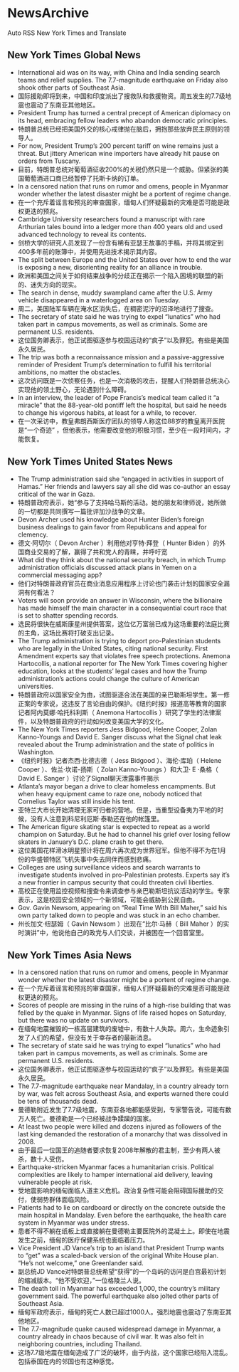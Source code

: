 # NewsArchive
Auto RSS New York Times and Translate

## New York Times Global News
* International aid was on its way, with China and India sending search teams and relief supplies. The 7.7-magnitude earthquake on Friday also shook other parts of Southeast Asia.
* 国际援助即将到来，中国和印度派出了搜救队和救援物资。周五发生的7.7级地震也震动了东南亚其他地区。
* President Trump has turned a central precept of American diplomacy on its head, embracing fellow leaders who abandon democratic principles.
* 特朗普总统已经把美国外交的核心戒律抛在脑后，拥抱那些放弃民主原则的领导人。
* For now, President Trump’s 200 percent tariff on wine remains just a threat. But jittery American wine importers have already hit pause on orders from Tuscany.
* 目前，特朗普总统对葡萄酒征收200%的关税仍然只是一个威胁。但紧张的美国葡萄酒进口商已经暂停了托斯卡纳的订单。
* In a censored nation that runs on rumor and omens, people in Myanmar wonder whether the latest disaster might be a portent of regime change.
* 在一个充斥着谣言和预兆的审查国家，缅甸人们怀疑最新的灾难是否可能是政权更迭的预兆。
* Cambridge University researchers found a manuscript with rare Arthurian tales bound into a ledger more than 400 years old and used advanced technology to reveal its contents.
* 剑桥大学的研究人员发现了一份含有稀有亚瑟王故事的手稿，并将其绑定到400多年前的账簿中，并使用先进技术揭示其内容。
* The split between Europe and the United States over how to end the war is exposing a new, disorienting reality for an alliance in trouble.
* 欧洲和美国之间关于如何结束战争的分歧正在揭示一个陷入困境的联盟的新的、迷失方向的现实。
* The search in dense, muddy swampland came after the U.S. Army vehicle disappeared in a waterlogged area on Tuesday.
* 周二，美国陆军车辆在淹水区消失后，在稠密泥泞的沼泽地进行了搜查。
* The secretary of state said he was trying to expel “lunatics” who had taken part in campus movements, as well as criminals. Some are permanent U.S. residents.
* 这位国务卿表示，他正试图驱逐参与校园运动的“疯子”以及罪犯。有些是美国永久居民。
* The trip was both a reconnaissance mission and a passive-aggressive reminder of President Trump’s determination to fulfill his territorial ambitions, no matter the obstacles.
* 这次访问既是一次侦察任务，也是一次消极的攻击，提醒人们特朗普总统决心实现他的领土野心，无论遇到什么障碍。
* In an interview, the leader of Pope Francis’s medical team called it “a miracle” that the 88-year-old pontiff left the hospital, but said he needs to change his vigorous habits, at least for a while, to recover.
* 在一次采访中，教皇弗朗西斯医疗团队的领导人称这位88岁的教皇离开医院是“一个奇迹” ，但他表示，他需要改变他的积极习惯，至少在一段时间内，才能恢复。

## New York Times United States News
* The Trump administration said she “engaged in activities in support of Hamas.” Her friends and lawyers say all she did was co-author an essay critical of the war in Gaza.
* 特朗普政府表示，她“参与了支持哈马斯的活动。她的朋友和律师说，她所做的一切都是共同撰写一篇批评加沙战争的文章。
* Devon Archer used his knowledge about Hunter Biden’s foreign business dealings to gain favor from Republicans and appeal for clemency.
* 德文·阿切尔（ Devon Archer ）利用他对亨特·拜登（ Hunter Biden ）的外国商业交易的了解，赢得了共和党人的青睐，并呼吁宽
* What did they think about the national security breach, in which Trump administration officials discussed attack plans in Yemen on a commercial messaging app?
* 他们对特朗普政府官员在商业消息应用程序上讨论也门袭击计划的国家安全漏洞有何看法？
* Voters will soon provide an answer in Wisconsin, where the billionaire has made himself the main character in a consequential court race that is set to shatter spending records.
* 选民将很快在威斯康星州提供答案，这位亿万富翁已成为这场重要的法庭比赛的主角，这场比赛将打破支出记录。
* The Trump administration is trying to deport pro-Palestinian students who are legally in the United States, citing national security. First Amendment experts say that violates free speech protections. Anemona Hartocollis, a national reporter for The New York Times covering higher education, looks at the students’ legal cases and how the Trump administration’s actions could change the culture of American universities.
* 特朗普政府以国家安全为由，试图驱逐合法在美国的亲巴勒斯坦学生。第一修正案的专家说，这违反了言论自由的保护。《纽约时报》报道高等教育的国家记者阿内莫娜·哈托科利斯（ Anemona Hartocollis ）研究了学生的法律案件，以及特朗普政府的行动如何改变美国大学的文化。
* The New York Times reporters Jess Bidgood, Helene Cooper, Zolan Kanno-Youngs and David E. Sanger discuss what the Signal chat leak revealed about the Trump administration and the state of politics in Washington.
* 《纽约时报》记者杰西·比德古德（ Jess Bidgood ）、海伦·库珀（ Helene Cooper ）、佐兰·坎诺-扬斯（ Zolan Kanno-Youngs ）和大卫· E ·桑格（ David E. Sanger ）讨论了Signal聊天泄露事件揭示
* Atlanta’s mayor began a drive to clear homeless encampments. But when heavy equipment came to raze one, nobody noticed that Cornelius Taylor was still inside his tent.
* 亚特兰大市长开始清理无家可归者的营地。但是，当重型设备夷为平地的时候，没有人注意到科尼利厄斯·泰勒还在他的帐篷里。
* The American figure skating star is expected to repeat as a world champion on Saturday. But he had to channel his grief over losing fellow skaters in January’s D.C. plane crash to get there.
* 这位美国花样滑冰明星预计将在周六再次成为世界冠军。但他不得不为在1月份的华盛顿特区飞机失事中失去同伴而感到悲痛。
* Colleges are using surveillance videos and search warrants to investigate students involved in pro-Palestinian protests. Experts say it’s a new frontier in campus security that could threaten civil liberties.
* 高校正在使用监控视频和搜查令来调查参与亲巴勒斯坦抗议活动的学生。专家表示，这是校园安全领域的一个新领域，可能会威胁到公民自由。
* Gov. Gavin Newsom, appearing on “Real Time With Bill Maher,” said his own party talked down to people and was stuck in an echo chamber.
* 州长加文·纽瑟姆（ Gavin Newsom ）出现在“比尔·马赫（ Bill Maher ）的实时演讲”中，他说他自己的政党与人们交谈，并被困在一个回音室里。

## New York Times Asia News
* In a censored nation that runs on rumor and omens, people in Myanmar wonder whether the latest disaster might be a portent of regime change.
* 在一个充斥着谣言和预兆的审查国家，缅甸人们怀疑最新的灾难是否可能是政权更迭的预兆。
* Scores of people are missing in the ruins of a high-rise building that was felled by the quake in Myanmar. Signs of life raised hopes on Saturday, but there was no update on survivors.
* 在缅甸地震摧毁的一栋高层建筑的废墟中，有数十人失踪。周六，生命迹象引发了人们的希望，但没有关于幸存者的最新消息。
* The secretary of state said he was trying to expel “lunatics” who had taken part in campus movements, as well as criminals. Some are permanent U.S. residents.
* 这位国务卿表示，他正试图驱逐参与校园运动的“疯子”以及罪犯。有些是美国永久居民。
* The 7.7-magnitude earthquake near Mandalay, in a country already torn by war, was felt across Southeast Asia, and experts warned there could be tens of thousands dead.
* 曼德勒附近发生了7.7级地震，东南亚各地都能感受到，专家警告说，可能有数万人死亡。曼德勒是一个已经被战争蹂躏的国家。
* At least two people were killed and dozens injured as followers of the last king demanded the restoration of a monarchy that was dissolved in 2008.
* 由于最后一位国王的追随者要求恢复2008年解散的君主制，至少有两人被杀，数十人受伤。
* Earthquake-stricken Myanmar faces a humanitarian crisis. Political complexities are likely to hamper international aid delivery, leaving vulnerable people at risk.
* 受地震影响的缅甸面临人道主义危机。政治复杂性可能会阻碍国际援助的交付，使弱势群体面临风险。
* Patients had to lie on cardboard or directly on the concrete outside the main hospital in Mandalay. Even before the earthquake, the health care system in Myanmar was under stress.
* 患者不得不躺在纸板上或直接躺在曼德勒主要医院外的混凝土上。即使在地震发生之前，缅甸的医疗保健系统也面临着压力。
* Vice President JD Vance’s trip to an island that President Trump wants to “get” was a scaled-back version of the original White House plan. “He’s not welcome,” one Greenlander said.
* 副总统JD Vance对特朗普总统希望“获得”的一个岛屿的访问是白宫最初计划的缩减版本。“他不受欢迎，”一位格陵兰人说。
* The death toll in Myanmar has exceeded 1,000, the country’s military government said. The powerful earthquake also jolted other parts of Southeast Asia.
* 缅甸军政府表示，缅甸的死亡人数已超过1000人。强烈地震也震动了东南亚其他地区。
* The 7.7-magnitude quake caused widespread damage in Myanmar, a country already in chaos because of civil war. It was also felt in neighboring countries, including Thailand.
* 这场7.7级地震在缅甸造成了广泛的破坏，由于内战，这个国家已经陷入混乱。包括泰国在内的邻国也有这种感觉。

